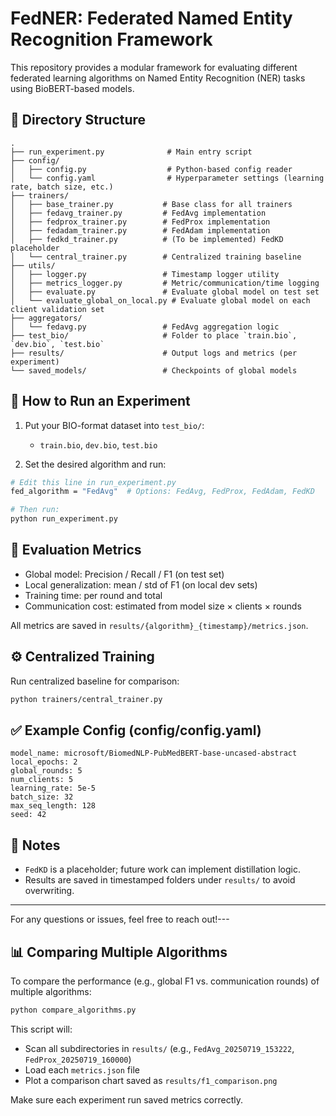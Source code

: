# FedNER: Federated Named Entity Recognition Framework

This repository provides a modular framework for evaluating different federated learning algorithms on Named Entity Recognition (NER) tasks using BioBERT-based models.

## 📁 Directory Structure

```
.
├── run_experiment.py              # Main entry script
├── config/
│   ├── config.py                  # Python-based config reader
│   └── config.yaml                # Hyperparameter settings (learning rate, batch size, etc.)
├── trainers/
│   ├── base_trainer.py           # Base class for all trainers
│   ├── fedavg_trainer.py         # FedAvg implementation
│   ├── fedprox_trainer.py        # FedProx implementation
│   ├── fedadam_trainer.py        # FedAdam implementation
│   ├── fedkd_trainer.py          # (To be implemented) FedKD placeholder
│   └── central_trainer.py        # Centralized training baseline
├── utils/
│   ├── logger.py                 # Timestamp logger utility
│   ├── metrics_logger.py         # Metric/communication/time logging
│   ├── evaluate.py               # Evaluate global model on test set
│   └── evaluate_global_on_local.py # Evaluate global model on each client validation set
├── aggregators/
│   └── fedavg.py                 # FedAvg aggregation logic
├── test_bio/                     # Folder to place `train.bio`, `dev.bio`, `test.bio`
├── results/                      # Output logs and metrics (per experiment)
└── saved_models/                 # Checkpoints of global models
```

## 🚀 How to Run an Experiment

1. Put your BIO-format dataset into `test_bio/`:
    - `train.bio`, `dev.bio`, `test.bio`

2. Set the desired algorithm and run:

```bash
# Edit this line in run_experiment.py
fed_algorithm = "FedAvg"  # Options: FedAvg, FedProx, FedAdam, FedKD

# Then run:
python run_experiment.py
```

## 🧪 Evaluation Metrics

- Global model: Precision / Recall / F1 (on test set)
- Local generalization: mean / std of F1 (on local dev sets)
- Training time: per round and total
- Communication cost: estimated from model size × clients × rounds

All metrics are saved in `results/{algorithm}_{timestamp}/metrics.json`.

## ⚙️ Centralized Training

Run centralized baseline for comparison:

```bash
python trainers/central_trainer.py
```

## ✅ Example Config (config/config.yaml)

```
model_name: microsoft/BiomedNLP-PubMedBERT-base-uncased-abstract
local_epochs: 2
global_rounds: 5
num_clients: 5
learning_rate: 5e-5
batch_size: 32
max_seq_length: 128
seed: 42
```

## 📌 Notes

- `FedKD` is a placeholder; future work can implement distillation logic.
- Results are saved in timestamped folders under `results/` to avoid overwriting.

---

For any questions or issues, feel free to reach out!---

## 📊 Comparing Multiple Algorithms

To compare the performance (e.g., global F1 vs. communication rounds) of multiple algorithms:

```bash
python compare_algorithms.py
```

This script will:
- Scan all subdirectories in `results/` (e.g., `FedAvg_20250719_153222`, `FedProx_20250719_160000`)
- Load each `metrics.json` file
- Plot a comparison chart saved as `results/f1_comparison.png`

Make sure each experiment run saved metrics correctly.